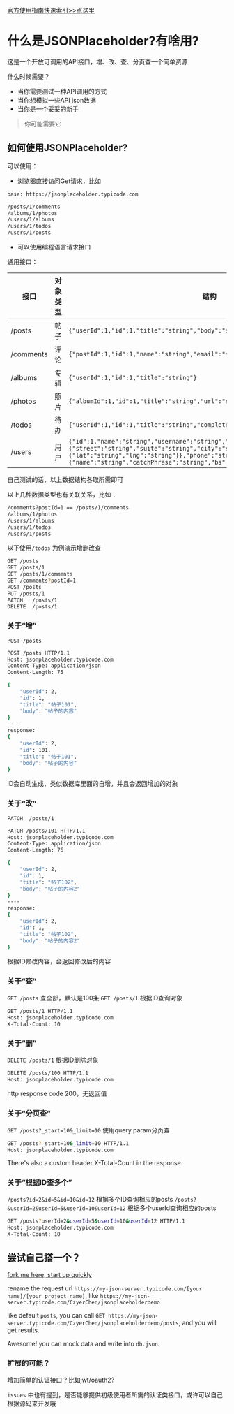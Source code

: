 [官方使用指南快速索引>>点这里](https://jsonplaceholder.typicode.com/guide/)

# 什么是JSONPlaceholder?有啥用?

这是一个开放可调用的API接口，增、改、查、分页查一个简单资源

什么时候需要？

- 当你需要测试一种API调用的方式
- 当你想模拟一些API json数据
- 当你是一个妥妥的新手

> 你可能需要它

## 如何使用JSONPlaceholder?

可以使用：

- 浏览器直接访问Get请求，比如

```bash
base: https://jsonplaceholder.typicode.com

/posts/1/comments
/albums/1/photos
/users/1/albums
/users/1/todos
/users/1/posts
```

- 可以使用编程语言请求接口

通用接口：

|接口|对象类型|结构|公共默认数据量|
|---|---|---|---|
|/posts|帖子|```{"userId":1,"id":1,"title":"string","body":"string"}```|100个|
|/comments|评论|```{"postId":1,"id":1,"name":"string","email":"string","body":"string"}```|500个|
|/albums|专辑|```{"userId":1,"id":1,"title":"string"}```|100个|
|/photos|照片|```{"albumId":1,"id":1,"title":"string","url":"string","thumbnailUrl":"string"}```|5000个|
|/todos|待办|```{"userId":1,"id":1,"title":"string","completed":false}```|200个|
|/users|用户|```{"id":1,"name":"string","username":"string","email":"string","address":{"street":"string","suite":"string","city":"string","zipcode":"string","geo":{"lat":"string","lng":"string"}},"phone":"string","website":"string","company":{"name":"string","catchPhrase":"string","bs":"string"}}```|10个|

自己测试的话，以上数据结构各取所需即可

以上几种数据类型也有关联关系，比如：

```bash
/comments?postId=1 == /posts/1/comments
/albums/1/photos
/users/1/albums
/users/1/todos
/users/1/posts
```

以下使用`/todos` 为例演示增删改查

```bash
GET	/posts
GET	/posts/1
GET	/posts/1/comments
GET	/comments?postId=1
POST /posts
PUT	/posts/1
PATCH	/posts/1
DELETE	/posts/1
```

### 关于“增”

`POST /posts`

```bash
POST /posts HTTP/1.1
Host: jsonplaceholder.typicode.com
Content-Type: application/json
Content-Length: 75

{
    "userId": 2,
    "id": 1,
    "title": "帖子101",
    "body": "帖子的内容"
}
----
response:
{
    "userId": 2,
    "id": 101,
    "title": "帖子101",
    "body": "帖子的内容"
}
```

ID会自动生成，类似数据库里面的自增，并且会返回增加的对象

### 关于“改”

`PATCH	/posts/1`

```bash
PATCH /posts/101 HTTP/1.1
Host: jsonplaceholder.typicode.com
Content-Type: application/json
Content-Length: 76

{
    "userId": 2,
    "id": 1,
    "title": "帖子102",
    "body": "帖子的内容2"
}
----
response:
{
    "userId": 2,
    "id": 1,
    "title": "帖子102",
    "body": "帖子的内容2"
}
```

根据ID修改内容，会返回修改后的内容

### 关于“查”

`GET /posts` 查全部，默认是100条
`GET /posts/1` 根据ID查询对象

```bash
GET /posts/1 HTTP/1.1
Host: jsonplaceholder.typicode.com
X-Total-Count: 10
```

### 关于“删”

`DELETE	/posts/1` 根据ID删除对象

```bash
DELETE /posts/100 HTTP/1.1
Host: jsonplaceholder.typicode.com
```

http response code 200，无返回值

### 关于“分页查”

`GET /posts?_start=10&_limit=10` 使用query param分页查

```bash
GET /posts?_start=10&_limit=10 HTTP/1.1
Host: jsonplaceholder.typicode.com
```

There's also a custom header X-Total-Count in the response.

### 关于“根据ID查多个”

`/posts?id=2&id=5&id=10&id=12` 根据多个ID查询相应的posts
`/posts?&userId=2&userId=5&userId=10&userId=12` 根据多个userId查询相应的posts

```bash
GET /posts?userId=2&userId=5&userId=10&userId=12 HTTP/1.1
Host: jsonplaceholder.typicode.com
X-Total-Count: 10
```

## 尝试自己搭一个？

[fork me here, start up quickly](https://github.com/CzyerChen/jsonplaceholderdemo)

rename the request url `https://my-json-server.typicode.com/[your name]/[your project name]`, like `https://my-json-server.typicode.com/CzyerChen/jsonplaceholderdemo`

like default `posts`, you can call `GET https://my-json-server.typicode.com/CzyerChen/jsonplaceholderdemo/posts`, and you will get results.

Awesome! you can mock data and write into `db.json`.

### 扩展的可能？

增加简单的认证接口？比如jwt/oauth2?

`issues` 中也有提到，是否能够提供初级使用者所需的认证类接口，或许可以自己根据源码来开发哦